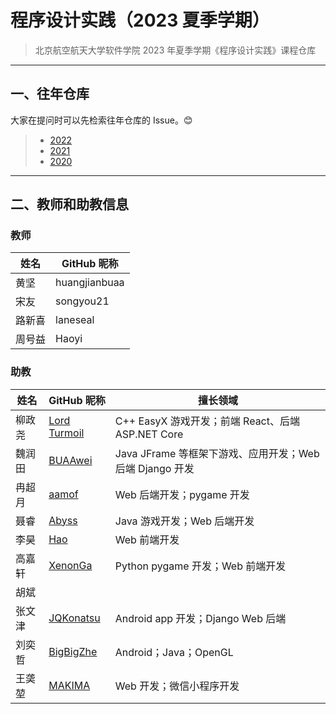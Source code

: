 # 程序设计实践（2023 夏季学期）

> 北京航空航天大学软件学院 2023 年夏季学期《程序设计实践》课程仓库

---

## 一、往年仓库

大家在提问时可以先检索往年仓库的 Issue。😊

> - [2022](https://github.com/buaa-soft-summer/soft-summer-2022)
> - [2021](https://github.com/soft-summer-2021/summer2021)
> - [2020](https://github.com/buaa21/summer2020)

---

## 二、教师和助教信息

### 教师

| 姓名   | GitHub 昵称   |
| ------ | ------------- |
| 黄坚   | huangjianbuaa |
| 宋友   | songyou21     |
| 路新喜 | laneseal      |
| 周号益 | Haoyi         |

### 助教

| 姓名   | GitHub 昵称                                                  | 擅长领域                                                 |
| ------ | ------------------------------------------------------------ | -------------------------------------------------------- |
| 柳政尧 | [Lord Turmoil](https://github.com/orgs/BUAA-Soft-2023-Summer/people/Lord-Turmoil) | C++ EasyX 游戏开发；前端 React、后端 ASP.NET Core        |
| 魏润田 | [BUAAwei](https://github.com/orgs/BUAA-Soft-2023-Summer/people/BUAAwei) | Java JFrame 等框架下游戏、应用开发；Web 后端 Django 开发 |
| 冉超月 | [aamof](https://github.com/orgs/BUAA-Soft-2023-Summer/people/aamofe) | Web 后端开发；pygame 开发                                |
| 聂睿   | [Abyss](https://github.com/Abyss7893)                        | Java 游戏开发；Web 后端开发                              |
| 李昊   | [Hao](https://github.com/orgs/BUAA-Soft-2023-Summer/people/LLLeoLi) | Web 前端开发                                             |
| 高嘉轩 | [XenonGa](https://github.com/orgs/BUAA-Soft-2023-Summer/people/XenonGa) | Python pygame 开发；Web 前端开发                         |
| 胡斌   |                                                              |                                                          |
| 张文津 | [JQKonatsu](https://github.com/orgs/BUAA-Soft-2023-Summer/people/Netsh-f) | Android app 开发；Django Web 后端                        |
| 刘奕哲 | [BigBigZhe](https://github.com/orgs/BUAA-Soft-2023-Summer/people/BigBigZhe) | Android；Java；OpenGL                                    |
| 王䶮堃 | [MAKIMA](https://github.com/orgs/BUAA-Soft-2023-Summer/people/Hathoric) | Web 开发；微信小程序开发                                 |

